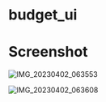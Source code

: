 # budget_ui

# Screenshot

![IMG_20230402_063553](https://user-images.githubusercontent.com/126271975/236776548-b12178a7-55e5-42f8-8e35-c9f8b180d6ad.jpg)

![IMG_20230402_063608](https://user-images.githubusercontent.com/126271975/236776535-58e49609-f606-4b9c-b414-7e5af3ed505c.jpg)
